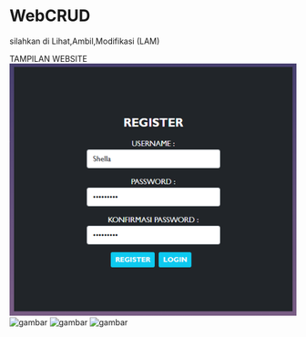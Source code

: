 
# WebCRUD
silahkan di Lihat,Ambil,Modifikasi (LAM)

TAMPILAN WEBSITE
![gambar](https://github.com/ireniusbonan/ren/blob/main/img/screenshot/Tampilan%20Halaman%20Register.png)
![gambar](https://user-images.githubusercontent.com/100106630/162618268-0a9a58a8-3ebf-40ed-ab61-367999d0e839.png)
![gambar](https://user-images.githubusercontent.com/100106630/162618296-f795d63d-b945-444d-87ee-e419efb3a075.png)
![gambar](https://user-images.githubusercontent.com/100106630/162618348-9e8a5b09-c24c-4a51-83e5-567c1e829c94.png)

